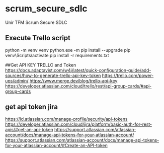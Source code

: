 # scrum_secure_sdlc
Unir TFM Scrum Secure SDLC

## Execute Trello script
python -m venv venv
python.exe -m pip install --upgrade pip
venv\Scripts\activate
pip install -r requirements.txt

##Get API KEY TRELLO and Token
https://docs.adaptavist.com/w4j/latest/quick-configuration-guide/add-sources/how-to-generate-trello-api-key-token
https://trello.com/power-ups/admin/
https://www.merge.dev/blog/trello-api-key
https://developer.atlassian.com/cloud/trello/rest/api-group-cards/#api-group-cards

## get api token jira
https://id.atlassian.com/manage-profile/security/api-tokens
https://developer.atlassian.com/cloud/jira/platform/basic-auth-for-rest-apis/#get-an-api-token
https://support.atlassian.com/atlassian-account/docs/manage-api-tokens-for-your-atlassian-account/
https://support.atlassian.com/atlassian-account/docs/manage-api-tokens-for-your-atlassian-account/#Create-an-API-token